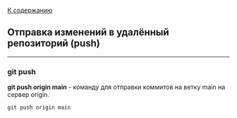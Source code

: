 [К содержанию](./readme.md)


## Отправка изменений в удалённый репозиторий (push)

---

### git push


**git push origin main** - команду для отправки коммитов на ветку main на сервер origin.


```bash=
git push origin main
```